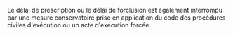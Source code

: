 Le délai de prescription ou le délai de forclusion est également interrompu par une mesure conservatoire prise en application du code des procédures civiles d'exécution ou un acte d'exécution forcée.